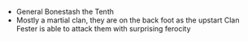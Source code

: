 - General Bonestash the Tenth
- Mostly a martial clan, they are on the back foot as the upstart Clan Fester is able to attack them with surprising ferocity